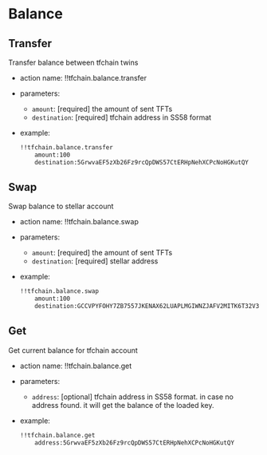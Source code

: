 # Balance

## Transfer 
Transfer balance between tfchain twins
- action name: !!tfchain.balance.transfer
- parameters:
  - `amount`: [required] the amount of sent TFTs
  - `destination`: [required] tfchain address in SS58 format

- example:
  ```md
  !!tfchain.balance.transfer
      amount:100
      destination:5GrwvaEF5zXb26Fz9rcQpDWS57CtERHpNehXCPcNoHGKutQY
  ```

## Swap
Swap balance to stellar account
- action name: !!tfchain.balance.swap
- parameters:
  - `amount`: [required] the amount of sent TFTs
  - `destination`: [required] stellar address

- example:
  ```md
  !!tfchain.balance.swap
      amount:100
      destination:GCCVPYFOHY7ZB7557JKENAX62LUAPLMGIWNZJAFV2MITK6T32V37KEJU
  ```
## Get
Get current balance for tfchain account
- action name: !!tfchain.balance.get
- parameters:
  - `address`: [optional] tfchain address in SS58 format. in case no address found. it will get the balance of the loaded key.
  
- example:
  ```md
  !!tfchain.balance.get
      address:5GrwvaEF5zXb26Fz9rcQpDWS57CtERHpNehXCPcNoHGKutQY  
  ```
